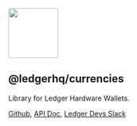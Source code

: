 <img src="https://user-images.githubusercontent.com/211411/34776833-6f1ef4da-f618-11e7-8b13-f0697901d6a8.png" height="100" />

## @ledgerhq/currencies

Library for Ledger Hardware Wallets.

[Github](https://github.com/LedgerHQ/ledger-node-js-api/),
[API Doc](https://github.com/LedgerHQ/ledger-node-js-api/blob/master/API.md),
[Ledger Devs Slack](https://ledger-dev.slack.com/)
